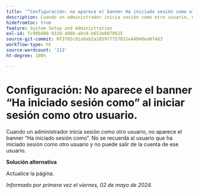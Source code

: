 ```yaml
---
title: '“Configuración: no aparece el banner Ha iniciado sesión como al iniciar sesión como otro usuario.”'
description: Cuando un administrador inicia sesión como otro usuario, no aparece el banner Ha iniciado sesión como. No se recuerda al usuario que ha iniciado sesión como otro usuario y no puede salir de la cuenta de ese usuario.
hidefromtoc: true
feature: System Setup and Administration
exl-id: fc90bd88-933d-480b-a8c0-b653e6070625
source-git-commit: 0f3f85c81a9ab2a185977757031e44040ea074d3
workflow-type: ht
source-wordcount: '112'
ht-degree: 100%

---
```


# Configuración: No aparece el banner “Ha iniciado sesión como” al iniciar sesión como otro usuario.

Cuando un administrador inicia sesión como otro usuario, no aparece el banner “Ha iniciado sesión como”. No se recuerda al usuario que ha iniciado sesión como otro usuario y no puede salir de la cuenta de ese usuario.

**Solución alternativa**

Actualice la página.

_Informado por primera vez el viernes, 02 de mayo de 2024._
